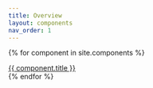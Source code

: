 ```yaml
---
title: Overview
layout: components
nav_order: 1
---
```



{% for component in site.components %}
<div>
    <a href="{{ site.url }}{{ component.url }}">
        {{ component.title }}
    </a>
</div>
{% endfor %}

